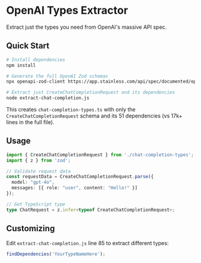# OpenAI Types Extractor

Extract just the types you need from OpenAI's massive API spec.

## Quick Start

```bash
# Install dependencies
npm install

# Generate the full OpenAI Zod schemas
npx openapi-zod-client https://app.stainless.com/api/spec/documented/openai/openapi.documented.yml -o openai.chat.zod.ts --export-schemas --export-types

# Extract just CreateChatCompletionRequest and its dependencies
node extract-chat-completion.js
```

This creates `chat-completion-types.ts` with only the `CreateChatCompletionRequest` schema and its 51 dependencies (vs 17k+ lines in the full file).

## Usage

```typescript
import { CreateChatCompletionRequest } from './chat-completion-types';
import { z } from 'zod';

// Validate request data
const requestData = CreateChatCompletionRequest.parse({
  model: "gpt-4o",
  messages: [{ role: "user", content: "Hello!" }]
});

// Get TypeScript type
type ChatRequest = z.infer<typeof CreateChatCompletionRequest>;
```

## Customizing

Edit `extract-chat-completion.js` line 85 to extract different types:
```javascript
findDependencies('YourTypeNameHere');
```